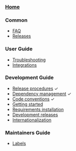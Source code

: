 ### [Home](https://github.com/kubernetes/dashboard/wiki)

### Common

- [FAQ]()
- [Releases]()

### User Guide

- [Troubleshooting](https://github.com/kubernetes/dashboard/wiki/Troubleshooting)
- [Integrations](https://github.com/kubernetes/dashboard/wiki/Integrations)

### Development Guide

- [Release procedures](https://github.com/kubernetes/dashboard/wiki/Release-procedures) ✓
- [Dependency management](https://github.com/kubernetes/dashboard/wiki/Dependency-management) ✓
- [Code conventions](https://github.com/kubernetes/dashboard/wiki/Code-conventions) ✓
- [Getting started](https://github.com/kubernetes/dashboard/wiki/Getting-started)
- [Requirements installation](https://github.com/kubernetes/dashboard/wiki/Requirements-installation)
- [Development releases](https://github.com/kubernetes/dashboard/wiki/Development-Releases)
- [Internationalization](https://github.com/kubernetes/dashboard/wiki/Internationalization)

### Maintainers Guide
- [Labels](https://github.com/kubernetes/dashboard/wiki/Labels)
